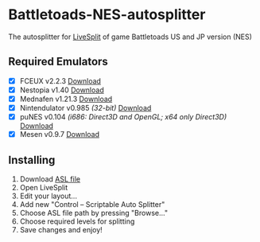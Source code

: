 # Battletoads-NES-autosplitter

The autosplitter for [LiveSplit](https://github.com/LiveSplit/LiveSplit/releases) of game Battletoads US and JP version (NES)

## Required Emulators
- [x] FCEUX v2.2.3 [Download](http://www.fceux.com/web/download.html)
- [x] Nestopia v1.40 [Download](http://nestopia.sourceforge.net/downloads.html)
- [x] Mednafen v1.21.3 [Download](https://mednafen.github.io/)
- [x] Nintendulator v0.985 _(32-bit)_ [Download](https://www.qmtpro.com/~nes/nintendulator/#downloads)
- [x] puNES v0.104 _(i686: Direct3D and OpenGL; x64 only Direct3D)_ [Download](https://github.com/punesemu/puNES/releases)
- [x] Mesen v0.9.7 [Download](https://www.mesen.ca/#Downloads)

## Installing
1. Download [ASL file](https://github.com/BroDMax/Battletoads-NES-autosplitter/archive/master.zip)
2. Open LiveSplit
3. Edit your layout...
4. Add new "Control – Scriptable Auto Splitter"
5. Choose ASL file path by pressing "Browse..."
6. Choose required levels for splitting
7. Save changes and enjoy!
